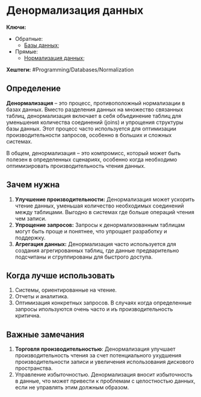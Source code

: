 
# Денормализация данных

**Ключи:**
- Обратные:
	- [Базы данных](databases);
- Прямые:
	- [Нормализация данных](data-normalization);

**Хештеги:** #Programming/Databases/Normalization 

## Определение

**Денормализация** – это процесс, противоположный нормализации в базах данных. Вместо разделения данных на множество связанных таблиц, денормализация включает в себя объединение таблиц для уменьшения количества соединений (joins) и упрощения структуры базы данных. Этот процесс часто используется для оптимизации производительности запросов, особенно в больших и сложных системах.

В общем, денормализация – это компромисс, который может быть полезен в определенных сценариях, особенно когда необходимо оптимизировать производительность чтения данных.

## Зачем нужна

1) **Улучшение производительности:** Денормализация может ускорить чтение данных, уменьшая количество необходимых соединений между таблицами. Выгодно в системах где больше операций чтения чем записи.
2) **Упрощение запросов:** Запросы к денормализованным таблицам могут быть проще и понятнее, что упрощает разработку и поддержку.
3) **Агрегация данных:** Денормализация часто используется для создания агрегированных таблиц, где данные предварительно подсчитаны и сгруппированы для быстрого доступа.

## Когда лучше использовать

1) Системы, ориентированные на чтение.
2) Отчеты и аналитика.
3) Оптимизация конкретных запросов. В случаях когда определенные запросы ипользуются очень часто и иъ производительность критична.

## Важные замечания

1) **Торговля производительностью**: Денормализация улучшает производительность чтения за счет потенциального ухудшения производительности записи и увеличения использования дискового пространства.
2) Управление избыточностью. Денормализация вносит избыточность в данные, что может привести к проблемам с целостностью данных, если не управлять этим должным образом.

